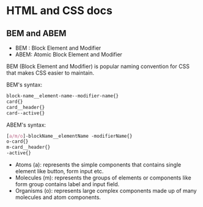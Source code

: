 # HTML and CSS docs

## BEM and ABEM
- BEM   : Block Element and Modifier
-  ABEM: Atomic Block Element and Modifier

BEM (Block Element and  Modifier) is popular naming convention for CSS that makes CSS easier to maintain. 

BEM's syntax:
```css
block-name__element-name--modifier-name{}
card{}
card__header{}
card--active{}
```

ABEM's syntax:
```css
[a/m/o]-blockName__elementName -modifierName{}
o-card{}
m-card__header{}
-active{}
```
- Atoms (a):  represents the simple components that contains single element like button, form input etc.
- Molecules (m): represents the groups of elements or components like form group contains label and input field.
- Organisms (o): represents large complex components made up of many molecules and atom components.
<!--stackedit_data:
eyJwcm9wZXJ0aWVzIjoiZXh0ZW5zaW9uczpcbiAgcHJlc2V0Oi
BnZm1cbiIsImhpc3RvcnkiOlsxNjQ2NTg1MDI0LC0xNzI4ODE5
MTkzLC0xODcxNTkyMTQ0XX0=
-->